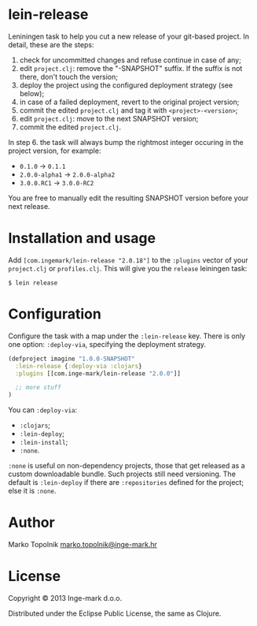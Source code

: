 # lein-release

Leniningen task to help you cut a new release of your git-based project. In detail, these are the steps:

1. check for uncommitted changes and refuse continue in case of any;
2. edit `project.clj`: remove the "-SNAPSHOT" suffix. If the suffix is not there, don't touch the version;
3. deploy the project using the configured deployment strategy (see below);
4. in case of a failed deployment, revert to the original project version;
5. commit the edited `project.clj` and tag it with `<project>-<version>`;
6. edit `project.clj`: move to the next SNAPSHOT version;
7. commit the edited `project.clj`.

In step 6. the task will always bump the rightmost integer occuring in the project version, for example:

- `0.1.0` -> `0.1.1`
- `2.0.0-alpha1` -> `2.0.0-alpha2`
- `3.0.0.RC1` -> `3.0.0-RC2`

You are free to manually edit the resulting SNAPSHOT version before your next release.


# Installation and usage

Add `[com.ingemark/lein-release "2.0.18"]` to the `:plugins` vector of your `project.clj` or `profiles.clj`. This will give you the `release` leiningen task:

```shell
$ lein release
```

# Configuration

Configure the task with a map under the `:lein-release` key. There is only one option: `:deploy-via`, specifying the deployment strategy.

```clojure
(defproject imagine "1.0.0-SNAPSHOT"
  :lein-release {:deploy-via :clojars}
  :plugins [[com.inge-mark/lein-release "2.0.0"]]

  ;; more stuff
)
```
You can `:deploy-via`:

- `:clojars`;
- `:lein-deploy`;
- `:lein-install`;
- `:none`.

`:none` is useful on non-dependency projects, those that get released as a custom downloadable bundle. Such projects still need versioning. The default is `:lein-deploy` if there are `:repositories` defined for the project; else it is `:none`.

# Author

Marko Topolnik <marko.topolnik@inge-mark.hr>

# License

Copyright © 2013 Inge-mark d.o.o.

Distributed under the Eclipse Public License, the same as Clojure.
